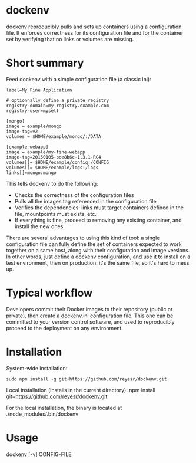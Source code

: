 dockenv
=======

dockenv reproducibly pulls and sets up containers using a configuration file.
It enforces correctness for its configuration file and for the container set by verifying that
no links or volumes are missing.

Short summary
=============

Feed dockenv with a simple configuration file (a classic ini):


    label=My Fine Application

    # optionnally define a private registry
    registry-domain=my-registry.example.com
    registry-user=myself

    [mongo]
    image = example/mongo
    image-tag=v2
    volumes = $HOME/example/mongo/:/DATA

    [example-webapp]
    image = example/my-fine-webapp
    image-tag=20150105-bde8b6c-1.3.1-RC4
    volumes[]= $HOME/example/config:/CONFIG
    volumes[]= $HOME/example/logs:/logs
    links[]=mongo:mongo

This tells dockenv to do the following:

- Checks the correctness of the configuration files
- Pulls all the images:tag referenced in the configuration file
- Verifies the dependencies: links must target containers defined in the file, mountpoints must exists, etc.
- If everything is fine, proceed to removing any existing container, and install the new ones.

There are several advantages to using this kind of tool: a single configuration file can fully define
the set of containers expected to work together on a same host, along with their configuration and
image versions. In other words, just define a dockenv configuration, and use it to install on a
test environment, then on production: it's the same file, so it's hard to mess up.

Typical workflow
================

Developers commit their Docker images to their repository (public or private), then create a dockenv.ini
configuration file. This one can be committed to your version control software, and used to reproducibly
proceed to the deployment on any environment.

Installation
============

System-wide installation:

    sudo npm install -g git+https://github.com/reyesr/dockenv.git

Local installation (installs in the current directory):
    npm install git+https://github.com/reyesr/dockenv.git

For the local installation, the binary is located at ./node_modules/.bin/dockenv

Usage
=====

dockenv [-v] CONFIG-FILE

